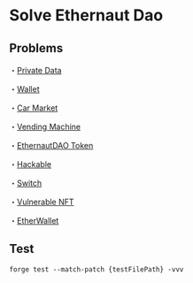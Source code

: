 # Solve Ethernaut Dao

## Problems
・[Private Data](https://twitter.com/EthernautDAO/status/1543957806532833282?ref_src=twsrc%5Etfw%7Ctwcamp%5Etweetembed%7Ctwterm%5E1543957806532833282%7Ctwgr%5E9613d2c3c1c2a9d33fca233e57bbc97ae6e7fe21%7Ctwcon%5Es1_&ref_url=https%3A%2F%2Fcdn.embedly.com%2Fwidgets%2Fmedia.html%3Ftype%3Dtext2Fhtmlkey%3Da19fcc184b9711e1b4764040d3dc5c07schema%3Dtwitterurl%3Dhttps3A%2F%2Ftwitter.com%2Fethernautdao%2Fstatus%2F1543957806532833282image%3Dhttps3A%2F%2Fi.embed.ly%2F1%2Fimage3Furl3Dhttps253A252F252Fabs.twimg.com252Ferrors252Flogo46x38.png26key3Da19fcc184b9711e1b4764040d3dc5c07)

・[Wallet](https://stermi.medium.com/ethernautdao-ctf-wallet-solution-7f28bc05c564](https://twitter.com/EthernautDAO/status/1546101932040790016?ref_src=twsrc%5Etfw%7Ctwcamp%5Etweetembed%7Ctwterm%5E1546101932040790016%7Ctwgr%5E7940c6a008081fee641d4ca6799b34340c5cb5da%7Ctwcon%5Es1_&ref_url=https%3A%2F%2Fcdn.embedly.com%2Fwidgets%2Fmedia.html%3Ftype%3Dtext2Fhtmlkey%3Da19fcc184b9711e1b4764040d3dc5c07schema%3Dtwitterurl%3Dhttps3A%2F%2Ftwitter.com%2Fethernautdao%2Fstatus%2F1546101932040790016image%3Dhttps3A%2F%2Fi.embed.ly%2F1%2Fimage3Furl3Dhttps253A252F252Fabs.twimg.com252Ferrors252Flogo46x38.png26key3Da19fcc184b9711e1b4764040d3dc5c07)https://twitter.com/EthernautDAO/status/1546101932040790016?ref_src=twsrc%5Etfw%7Ctwcamp%5Etweetembed%7Ctwterm%5E1546101932040790016%7Ctwgr%5E7940c6a008081fee641d4ca6799b34340c5cb5da%7Ctwcon%5Es1_&ref_url=https%3A%2F%2Fcdn.embedly.com%2Fwidgets%2Fmedia.html%3Ftype%3Dtext2Fhtmlkey%3Da19fcc184b9711e1b4764040d3dc5c07schema%3Dtwitterurl%3Dhttps3A%2F%2Ftwitter.com%2Fethernautdao%2Fstatus%2F1546101932040790016image%3Dhttps3A%2F%2Fi.embed.ly%2F1%2Fimage3Furl3Dhttps253A252F252Fabs.twimg.com252Ferrors252Flogo46x38.png26key3Da19fcc184b9711e1b4764040d3dc5c07)

・[Car Market](https://twitter.com/EthernautDAO/status/1548995357194874885?ref_src=twsrc%5Etfw%7Ctwcamp%5Etweetembed%7Ctwterm%5E1548995357194874885%7Ctwgr%5E2eae538de0c370ac6dfd40d08e0d9b29a09c142a%7Ctwcon%5Es1_&ref_url=https%3A%2F%2Fcdn.embedly.com%2Fwidgets%2Fmedia.html%3Ftype%3Dtext2Fhtmlkey%3Da19fcc184b9711e1b4764040d3dc5c07schema%3Dtwitterurl%3Dhttps3A%2F%2Ftwitter.com%2Fethernautdao%2Fstatus%2F1548995357194874885image%3Dhttps3A%2F%2Fi.embed.ly%2F1%2Fimage3Furl3Dhttps253A252F252Fabs.twimg.com252Ferrors252Flogo46x38.png26key3Da19fcc184b9711e1b4764040d3dc5c07)

・[Vending Machine](https://twitter.com/EthernautDAO?ref_src=twsrc%5Etfw%7Ctwcamp%5Etweetembed%7Ctwterm%5E1551211568926425089%7Ctwgr%5Eab6fdbff5bd8e6b681c1584f84d14cfd8cd99545%7Ctwcon%5Es1_&ref_url=https%3A%2F%2Fcdn.embedly.com%2Fwidgets%2Fmedia.html%3Ftype%3Dtext2Fhtmlkey%3Da19fcc184b9711e1b4764040d3dc5c07schema%3Dtwitterurl%3Dhttps3A%2F%2Ftwitter.com%2Fethernautdao%2Fstatus%2F1551211568926425089image%3Dhttps3A%2F%2Fi.embed.ly%2F1%2Fimage3Furl3Dhttps253A252F252Fabs.twimg.com252Ferrors252Flogo46x38.png26key3Da19fcc184b9711e1b4764040d3dc5c07)

・[EthernautDAO Token](https://twitter.com/EthernautDAO/status/1553742280967835648?ref_src=twsrc%5Etfw%7Ctwcamp%5Etweetembed%7Ctwterm%5E1553742280967835648%7Ctwgr%5Ecdc8eb0c5284b1137255a3844be92e34cac151be%7Ctwcon%5Es1_&ref_url=https%3A%2F%2Fcdn.embedly.com%2Fwidgets%2Fmedia.html%3Ftype%3Dtext2Fhtmlkey%3Da19fcc184b9711e1b4764040d3dc5c07schema%3Dtwitterurl%3Dhttps3A%2F%2Ftwitter.com%2Fethernautdao%2Fstatus%2F1553742280967835648image%3Dhttps3A%2F%2Fi.embed.ly%2F1%2Fimage3Furl3Dhttps253A252F252Fabs.twimg.com252Ferrors252Flogo46x38.png26key3Da19fcc184b9711e1b4764040d3dc5c07)

・[Hackable](https://goerli.etherscan.io/address/0x445d0fa7fa12a85b30525568dfd09c3002f2ade5#code)

・[Switch](https://twitter.com/EthernautDAO/status/1558814930920431617?ref_src=twsrc%5Etfw%7Ctwcamp%5Etweetembed%7Ctwterm%5E1558814930920431617%7Ctwgr%5E350aa46f10563ba7a6cb1870c588e0fe972a8921%7Ctwcon%5Es1_&ref_url=https%3A%2F%2Fcdn.embedly.com%2Fwidgets%2Fmedia.html%3Ftype%3Dtext2Fhtmlkey%3Da19fcc184b9711e1b4764040d3dc5c07schema%3Dtwitterurl%3Dhttps3A%2F%2Ftwitter.com%2Fethernautdao%2Fstatus%2F1558814930920431617image%3Dhttps3A%2F%2Fi.embed.ly%2F1%2Fimage3Furl3Dhttps253A252F252Fabs.twimg.com252Ferrors252Flogo46x38.png26key3Da19fcc184b9711e1b4764040d3dc5c07)

・[Vulnerable NFT](https://twitter.com/EthernautDAO/status/1561352425394515968?ref_src=twsrc%5Etfw%7Ctwcamp%5Etweetembed%7Ctwterm%5E1561352425394515968%7Ctwgr%5E871f0ff64e79948df435e646617485cc844c47ec%7Ctwcon%5Es1_&ref_url=https%3A%2F%2Fcdn.embedly.com%2Fwidgets%2Fmedia.html%3Ftype%3Dtext2Fhtmlkey%3Da19fcc184b9711e1b4764040d3dc5c07schema%3Dtwitterurl%3Dhttps3A%2F%2Ftwitter.com%2Fethernautdao%2Fstatus%2F1561352425394515968image%3Dhttps3A%2F%2Fi.embed.ly%2F1%2Fimage3Furl3Dhttps253A252F252Fabs.twimg.com252Ferrors252Flogo46x38.png26key3Da19fcc184b9711e1b4764040d3dc5c07)

・[EtherWallet](https://twitter.com/EthernautDAO/status/1563889138205528066?ref_src=twsrc%5Etfw%7Ctwcamp%5Etweetembed%7Ctwterm%5E1563889138205528066%7Ctwgr%5Eb5d57affa98e31832b894a91b1f742f3a0748913%7Ctwcon%5Es1_&ref_url=https%3A%2F%2Fcdn.embedly.com%2Fwidgets%2Fmedia.html%3Ftype%3Dtext2Fhtmlkey%3Da19fcc184b9711e1b4764040d3dc5c07schema%3Dtwitterurl%3Dhttps3A%2F%2Ftwitter.com%2Fethernautdao%2Fstatus%2F1563889138205528066image%3Dhttps3A%2F%2Fi.embed.ly%2F1%2Fimage3Furl3Dhttps253A252F252Fabs.twimg.com252Ferrors252Flogo46x38.png26key3Da19fcc184b9711e1b4764040d3dc5c07)

## Test
```
forge test --match-patch {testFilePath} -vvv
```


